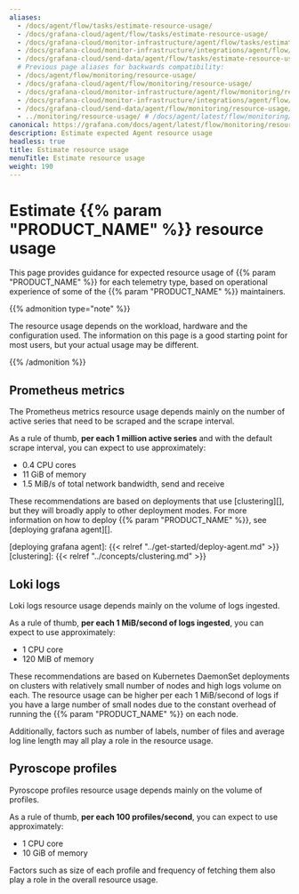 ```yaml
---
aliases:
  - /docs/agent/flow/tasks/estimate-resource-usage/
  - /docs/grafana-cloud/agent/flow/tasks/estimate-resource-usage/
  - /docs/grafana-cloud/monitor-infrastructure/agent/flow/tasks/estimate-resource-usage/
  - /docs/grafana-cloud/monitor-infrastructure/integrations/agent/flow/tasks/estimate-resource-usage/
  - /docs/grafana-cloud/send-data/agent/flow/tasks/estimate-resource-usage/  
  # Previous page aliases for backwards compatibility:
  - /docs/agent/flow/monitoring/resource-usage/
  - /docs/grafana-cloud/agent/flow/monitoring/resource-usage/
  - /docs/grafana-cloud/monitor-infrastructure/agent/flow/monitoring/resource-usage/
  - /docs/grafana-cloud/monitor-infrastructure/integrations/agent/flow/monitoring/resource-usage/
  - /docs/grafana-cloud/send-data/agent/flow/monitoring/resource-usage/
  - ../monitoring/resource-usage/ # /docs/agent/latest/flow/monitoring/resource-usage/
canonical: https://grafana.com/docs/agent/latest/flow/monitoring/resource-usage/
description: Estimate expected Agent resource usage
headless: true
title: Estimate resource usage
menuTitle: Estimate resource usage
weight: 190
---
```


# Estimate {{% param "PRODUCT_NAME" %}} resource usage

This page provides guidance for expected resource usage of 
{{% param "PRODUCT_NAME" %}} for each telemetry type, based on operational 
experience of some of the {{% param "PRODUCT_NAME" %}} maintainers.

{{% admonition type="note" %}}

The resource usage depends on the workload, hardware and the configuration used.
The information on this page is a good starting point for most users, but your
actual usage may be different.

{{% /admonition %}}

## Prometheus metrics

The Prometheus metrics resource usage depends mainly on the number of active
series that need to be scraped and the scrape interval.

As a rule of thumb, **per each 1 million active series** and with the default 
scrape interval, you can expect to use approximately:

* 0.4 CPU cores
* 11 GiB of memory
* 1.5 MiB/s of total network bandwidth, send and receive

These recommendations are based on deployments that use [clustering][], but they
will broadly apply to other deployment modes. For more information on how to
deploy {{% param "PRODUCT_NAME" %}}, see
[deploying grafana agent][].

[deploying grafana agent]: {{< relref "../get-started/deploy-agent.md" >}}
[clustering]: {{< relref "../concepts/clustering.md" >}}

## Loki logs

Loki logs resource usage depends mainly on the volume of logs ingested.

As a rule of thumb, **per each 1 MiB/second of logs ingested**, you can expect
to use approximately:

* 1 CPU core
* 120 MiB of memory

These recommendations are based on Kubernetes DaemonSet deployments on clusters
with relatively small number of nodes and high logs volume on each. The resource
usage can be higher per each 1 MiB/second of logs if you have a large number of
small nodes due to the constant overhead of running the {{% param "PRODUCT_NAME" %}} on each node.

Additionally, factors such as number of labels, number of files and average log
line length may all play a role in the resource usage.

## Pyroscope profiles

Pyroscope profiles resource usage depends mainly on the volume of profiles.

As a rule of thumb, **per each 100 profiles/second**, you can expect to use
approximately:

* 1 CPU core
* 10 GiB of memory

Factors such as size of each profile and frequency of fetching them also play a
role in the overall resource usage.
